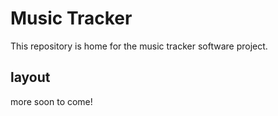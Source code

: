 # Music Tracker

This repository is home for the music tracker software project.

## layout

more soon to come!
